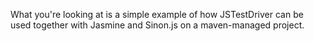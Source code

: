 What you're looking at is a simple example of how JSTestDriver can be used together with Jasmine and Sinon.js
on a maven-managed project.